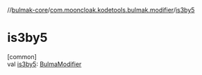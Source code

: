 //[bulmak-core](../../index.md)/[com.mooncloak.kodetools.bulmak.modifier](index.md)/[is3by5](is3by5.md)

# is3by5

[common]\
val [is3by5](is3by5.md): [BulmaModifier](-bulma-modifier/index.md)
